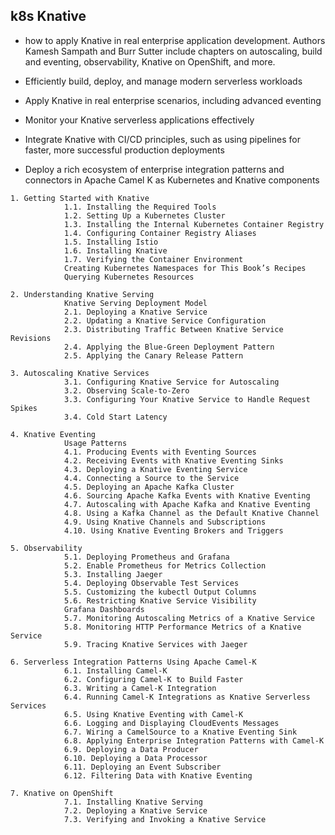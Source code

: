 
## k8s Knative

 - how to apply Knative in real enterprise application development. Authors Kamesh Sampath and Burr Sutter include chapters on autoscaling, build and eventing, observability, Knative on OpenShift, and more.

- Efficiently build, deploy, and manage modern serverless workloads
- Apply Knative in real enterprise scenarios, including advanced eventing
- Monitor your Knative serverless applications effectively
- Integrate Knative with CI/CD principles, such as using pipelines for faster, more successful production deployments
- Deploy a rich ecosystem of enterprise integration patterns and connectors in Apache Camel K as Kubernetes and Knative components

```
1. Getting Started with Knative
            1.1. Installing the Required Tools
            1.2. Setting Up a Kubernetes Cluster
            1.3. Installing the Internal Kubernetes Container Registry
            1.4. Configuring Container Registry Aliases
            1.5. Installing Istio
            1.6. Installing Knative
            1.7. Verifying the Container Environment
            Creating Kubernetes Namespaces for This Book’s Recipes
            Querying Kubernetes Resources

2. Understanding Knative Serving
            Knative Serving Deployment Model
            2.1. Deploying a Knative Service
            2.2. Updating a Knative Service Configuration
            2.3. Distributing Traffic Between Knative Service Revisions
            2.4. Applying the Blue-Green Deployment Pattern
            2.5. Applying the Canary Release Pattern

3. Autoscaling Knative Services
            3.1. Configuring Knative Service for Autoscaling
            3.2. Observing Scale-to-Zero
            3.3. Configuring Your Knative Service to Handle Request Spikes
            3.4. Cold Start Latency

4. Knative Eventing
            Usage Patterns
            4.1. Producing Events with Eventing Sources
            4.2. Receiving Events with Knative Eventing Sinks
            4.3. Deploying a Knative Eventing Service
            4.4. Connecting a Source to the Service
            4.5. Deploying an Apache Kafka Cluster
            4.6. Sourcing Apache Kafka Events with Knative Eventing
            4.7. Autoscaling with Apache Kafka and Knative Eventing
            4.8. Using a Kafka Channel as the Default Knative Channel
            4.9. Using Knative Channels and Subscriptions
            4.10. Using Knative Eventing Brokers and Triggers

5. Observability
            5.1. Deploying Prometheus and Grafana
            5.2. Enable Prometheus for Metrics Collection
            5.3. Installing Jaeger
            5.4. Deploying Observable Test Services
            5.5. Customizing the kubectl Output Columns
            5.6. Restricting Knative Service Visibility
            Grafana Dashboards
            5.7. Monitoring Autoscaling Metrics of a Knative Service
            5.8. Monitoring HTTP Performance Metrics of a Knative Service
            5.9. Tracing Knative Services with Jaeger

6. Serverless Integration Patterns Using Apache Camel-K
            6.1. Installing Camel-K
            6.2. Configuring Camel-K to Build Faster
            6.3. Writing a Camel-K Integration
            6.4. Running Camel-K Integrations as Knative Serverless Services
            6.5. Using Knative Eventing with Camel-K
            6.6. Logging and Displaying CloudEvents Messages
            6.7. Wiring a CamelSource to a Knative Eventing Sink
            6.8. Applying Enterprise Integration Patterns with Camel-K
            6.9. Deploying a Data Producer
            6.10. Deploying a Data Processor
            6.11. Deploying an Event Subscriber
            6.12. Filtering Data with Knative Eventing

7. Knative on OpenShift
            7.1. Installing Knative Serving
            7.2. Deploying a Knative Service
            7.3. Verifying and Invoking a Knative Service

```

